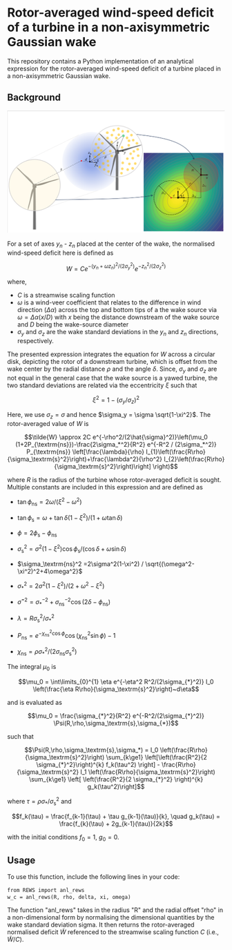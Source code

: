 # Rotor-averaged wind-speed deficit of a turbine in a non-axisymmetric Gaussian wake

This repository contains a Python implementation of an analytical expression for the rotor-averaged wind-speed deficit of a turbine placed in a non-axisymmetric Gaussian wake. 

## Background

![wake](images/wake.png)

For a set of axes $y_n$ - $z_n$ placed at the center of the wake, the normalised wind-speed deficit here is defined as

$$W = Ce^{-(y_n+\omega z_n)^2/(2\sigma_y^2)} e^{-z_n^2/(2\sigma_z^2)}$$

where, 
- $C$ is a streamwise scaling function
- $\omega$ is a wind-veer coefficient that relates to the difference in wind direction ($\Delta \alpha$) across the top and bottom tips of a the wake source via $\omega=\Delta \alpha (x/D)$ with $x$ being the distance downstream of the wake source and $D$ being the wake-source diameter
- $\sigma_y$ and $\sigma_z$ are the wake standard deviations in the $y_n$ and $z_n$ directions, respectively.

The presented expression integrates the equation for $W$ across a circular disk, depicting the rotor of a downstream turbine, which is offset from the wake center by the radial distance $\rho$ and the angle $\delta$. Since, $\sigma_y$ and $\sigma_z$ are not equal in the general case that the wake source is a yawed turbine, the two standard deviations are related via the eccentricity $\xi$ such that 

$$\xi^2=1-(\sigma_y/\sigma_z)^2$$

Here, we use $\sigma_z=\sigma$ and hence $\sigma_y = \sigma \sqrt{1-\xi^2}$. The rotor-averaged value of $W$ is

$$\tilde{W} \approx 2C e^{-\rho^2/(2\hat{\sigma}^2)}\left(\mu_0 (1+2P_{\textrm{ns}})-\frac{2\sigma_*^2}{R^2} e^{-R^2 / (2\sigma_*^2)} P_{\textrm{ns}} \left[\frac{\lambda}{\rho} I_{1}\left(\frac{R\rho}{\sigma_\textrm{s}^2}\right)+\frac{\lambda^2}{\rho^2} I_{2}\left(\frac{R\rho}{\sigma_\textrm{s}^2}\right)\right] \right)$$

where $R$ is the radius of the turbine whose rotor-averaged deficit is sought. Multiple constants are included in this expression and are defined as
- $\tan{\phi_\textrm{ns}} = 2\omega / (\xi^2 - \omega^2)$
- $\tan{\phi_\textrm{s}} = \omega + \tan{\delta}\left(1-\xi^2\right)  / (1+\omega\tan{\delta})$
- $\phi=2\phi_\textrm{s}-\phi_\textrm{ns}$

- $\sigma_\textrm{s}^2 = 
    \sigma^2\left(1-\xi^2\right) \cos{\phi_\textrm{s}} / (\cos{\delta}+\omega\sin{\delta})$
- $\sigma_\textrm{ns}^2
    =2\sigma^2(1-\xi^2) / \sqrt{(\omega^2-\xi^2)^2+4\omega^2}$
- $\sigma_{*}^2
    =2\sigma^2(1-\xi^2) / (2+\omega^2-\xi^2)$
- $\hat{\sigma}^{-2} = \sigma_{*}^{-2} + \sigma_\textrm{ns}^{-2}\cos{(2\delta-\phi_\textrm{ns})}$
- $\lambda=R\sigma_\textrm{s}^2/\sigma_{*}^2$
- $P_{\textrm{ns}} = e^{-\chi_{\textrm{ns}}^2 \cos{\phi}} \cos{(\chi_{\textrm{ns}}^2 \sin{\phi})}-1$
- $\chi_{\textrm{ns}} = \rho \sigma_{*}^2/(2\sigma_\textrm{ns} \sigma_\textrm{s}^2)$

The integral $\mu_0$ is 

$$\mu_0 = \int\limits_{0}^{1} \eta e^{-\eta^2 R^2/(2\sigma_{*}^2)} I_0 \left(\frac{\eta R\rho}{\sigma_\textrm{s}^2}\right)~d\eta$$

and is evaluated as

$$\mu_0 = \frac{\sigma_{*}^2}{R^2} e^{-R^2/(2\sigma_{*}^2)} \Psi(R,\rho,\sigma_\textrm{s},\sigma_{*})$$

such that

$$\Psi(R,\rho,\sigma_\textrm{s},\sigma_*) = I_0 \left(\frac{R\rho}{\sigma_\textrm{s}^2}\right) \sum_{k\ge1}  \left[\left(\frac{R^2}{2 \sigma_{*}^2}\right)^{k} f_k(\tau^2) \right] - \frac{R\rho}{\sigma_\textrm{s}^2} I_1 \left(\frac{R\rho}{\sigma_\textrm{s}^2}\right) \sum_{k\ge1} \left[ \left(\frac{R^2}{2 \sigma_{*}^2} \right)^{k} g_k(\tau^2)\right]$$

where $\tau = \rho\sigma_{*}/\sigma_\textrm{s}^2$ and 

$$f_k(\tau) = \frac{f_{k-1}(\tau) + \tau g_{k-1}(\tau)}{k}, \quad g_k(\tau) = \frac{f_{k}(\tau) + 2g_{k-1}(\tau)}{2k}$$

with the initial conditions $f_0=1$, $g_0=0$.

## Usage

To use this function, include the following lines in your code:
```
from REWS import anl_rews
w_c = anl_rews(R, rho, delta, xi, omega)
```

The function "anl_rews" takes in the radius "R" and the radial offset "rho" in a non-dimensional form by normalising the dimensional quantities by the wake standard deviation sigma. It then returns the rotor-averaged normalised deficit $\tilde{W}$ referenced to the streamwise scaling function $C$ (i.e., $\tilde{W}/C$).
